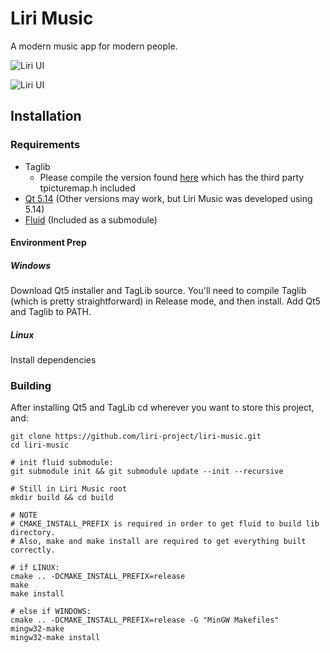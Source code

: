# Liri Music

A modern music app for modern people.

![Liri UI](https://github.com/lirios/music/blob/master/images/liri-windows.PNG "Liri UI")

![Liri UI](https://github.com/lirios/music/blob/master/images/liri4.png "Liri Single Album View")

## Installation

### Requirements
- Taglib
	- Please compile the version found [here](https://github.com/nickgermaine/taglib) which has the third party tpicturemap.h included
- [Qt 5.14](https://www.qt.io/) (Other versions may work, but Liri Music was developed using 5.14)
- [Fluid](https://github.com/lirios/fluid) (Included as a submodule)

#### Environment Prep

##### Windows
Download Qt5 installer and TagLib source.  You'll need to compile Taglib (which is pretty straightforward) in Release mode, and then install.  Add Qt5 and Taglib to PATH.

##### Linux
Install dependencies


### Building

After installing Qt5 and TagLib cd wherever you want to store this project, and:

    git clone https://github.com/liri-project/liri-music.git
    cd liri-music

    # init fluid submodule:
    git submodule init && git submodule update --init --recursive

    # Still in Liri Music root
    mkdir build && cd build

    # NOTE
    # CMAKE_INSTALL_PREFIX is required in order to get fluid to build lib directory.
    # Also, make and make install are required to get everything built correctly.

    # if LINUX:
    cmake .. -DCMAKE_INSTALL_PREFIX=release
    make
    make install

    # else if WINDOWS:
    cmake .. -DCMAKE_INSTALL_PREFIX=release -G "MinGW Makefiles"
    mingw32-make
    mingw32-make install





